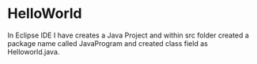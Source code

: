 # HelloWorld
In Eclipse IDE I have creates a Java Project and within src folder created a package name called JavaProgram and created class field as Helloworld.java.
